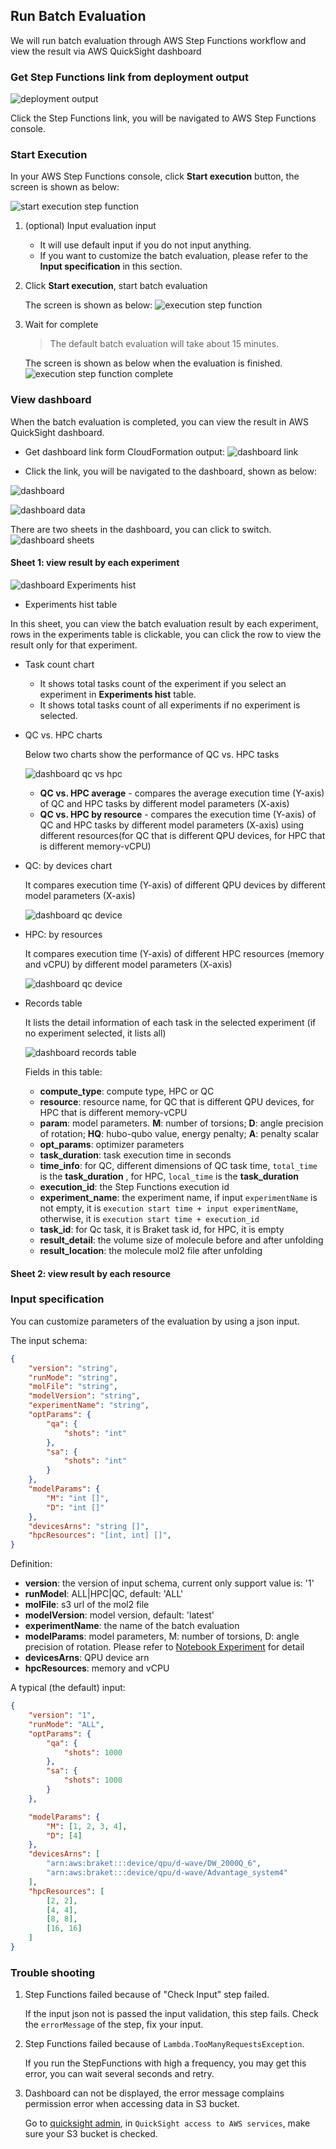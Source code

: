## Run Batch Evaluation

We will run batch evaluation through AWS Step Functions workflow and view the result via AWS QuickSight dashboard

### Get Step Functions link from deployment output

![deployment output](../../images/deploy-output-stepfunc.png)

Click the Step Functions link, you will be navigated to AWS Step Functions console.

### Start Execution

In your AWS Step Functions console, click **Start execution** button, the screen is shown as below:

![ start execution step function ](../../images/batch-start-execution.png)

1. (optional) Input evaluation input

     - It will use default input if you do not input anything.
     - If you want to customize the batch evaluation, please refer to the **Input specification** in this section.

1. Click **Start execution**, start batch evaluation
    
    The screen is shown as below:
    ![ execution step function ](../../images/batch-execution.png)

1. Wait for complete
   > The default batch evaluation will take about 15 minutes.

    The screen is shown as below when the evaluation is finished.
    ![ execution step function complete](../../images/batch-execution-complete.png)
    
### View dashboard

When the batch evaluation is completed, you can view the result in AWS QuickSight dashboard.

* Get dashboard link form CloudFormation output:
![ dashboard link](../../images/quicksight-link.png)

* Click the link, you will be navigated to the dashboard, shown as below:

![dashboard](../../images/quicksight-dashboard.png)

![dashboard data](../../images/quicksight-dashboard-table.png)

There are two sheets in the dashboard, you can click to switch.
![dashboard sheets](../../images/quicksight-sheets.png)

#### Sheet 1: view result by each experiment

![dashboard Experiments hist](../../images/quicksight-sheet1-hist.png)

* Experiments hist table

In this sheet, you can view the batch evaluation result by each experiment, rows in the experiments table is clickable, you can click the row to view the result only for that experiment.

* Task count chart
    * It shows total tasks count of the experiment if you select an experiment in **Experiments hist** table.
    * It shows total tasks count of all experiments if no experiment is selected.

* QC vs. HPC charts

    Below two charts show the performance of QC vs. HPC tasks

    ![dashboard qc vs hpc](../../images/quicksight-qc-hpc-avg.png)
    
    * **QC vs. HPC average**  - compares the average execution time (Y-axis) of QC and HPC tasks by different model parameters (X-axis)
     * **QC vs. HPC by resource**  - compares the execution time (Y-axis) of QC and HPC tasks by different model parameters (X-axis) using different resources(for QC that is different QPU devices, for HPC that is different memory-vCPU)
    
* QC: by devices chart 

    It compares execution time (Y-axis) of different QPU devices by different model parameters (X-axis)

    ![dashboard qc device](../../images/quicksight-qc-device.png)

* HPC: by resources

    It compares execution time (Y-axis) of different HPC resources (memory and vCPU) by different model parameters (X-axis)

    ![dashboard qc device](../../images/quicksight-hpc-resource.png)

* Records table
   
    It lists the detail information of each task in the selected experiment (if no experiment selected, it lists all)

    ![dashboard records table](../../images/quicksight-records-table.png)

    Fields in this table:

    * **compute_type**: compute type, HPC or QC
    * **resource**: resource name, for QC that is different QPU devices, for HPC that is different memory-vCPU
    * **param**: model parameters. **M**: number of torsions; **D**: angle precision of rotation; **HQ**: hubo-qubo value, energy penalty; **A**: penalty scalar
    * **opt_params**: optimizer parameters
    * **task_duration**: task execution time in seconds
    * **time_info**: for QC, different dimensions of QC task time, `total_time` is the **task_duration** , for HPC, `local_time` is the **task_duration**
    * **execution_id**: the Step Functions execution id
    * **experiment_name**: the experiment name, if input `experimentName` is not empty, it is `execution start time + input experimentName`, otherwise, it is `execution start time + execution_id`
    * **task_id**: for Qc task, it is Braket task id, for HPC, it is empty
    * **result_detail**: the volume size of molecule before and after unfolding
    * **result_location**: the molecule mol2 file after unfolding


#### Sheet 2: view result by each resource




### Input specification

You can customize parameters of the evaluation by using a json input.

The input schema:

```json
{
    "version": "string",
    "runMode": "string",
    "molFile": "string",
    "modelVersion": "string",
    "experimentName": "string",
    "optParams": {
        "qa": {
            "shots": "int"
        },
        "sa": {
            "shots": "int"
        }
    },
    "modelParams": {
        "M": "int []",
        "D": "int []"
    },
    "devicesArns": "string []",
    "hpcResources": "[int, int] []",
}

```

Definition:

  * **version**:  the version of input schema, current only support value is: '1'
  * **runModel**:  ALL|HPC|QC, default: 'ALL'
  * **molFile**: s3 url of the mol2 file
  * **modelVersion**: model version, default: 'latest'
  * **experimentName**: the name of the batch evaluation
  * **modelParams**: model parameters, M: number of torsions, D: angle precision of rotation. Please refer to [Notebook Experiment](./notebook-experiment.md) for detail
  * **devicesArns**: QPU device arn
  * **hpcResources**: memory and vCPU

A typical (the default) input:

```json
{
    "version": "1",
    "runMode": "ALL",
    "optParams": {
        "qa": {
            "shots": 1000
        },
        "sa": {
            "shots": 1000
        }
    },

    "modelParams": {
        "M": [1, 2, 3, 4],
        "D": [4]
    },
    "devicesArns": [
        "arn:aws:braket:::device/qpu/d-wave/DW_2000Q_6",
        "arn:aws:braket:::device/qpu/d-wave/Advantage_system4"
    ],
    "hpcResources": [
        [2, 2],
        [4, 4],
        [8, 8],
        [16, 16]
    ]
}

```

### Trouble shooting

1. Step Functions failed because of "Check Input" step failed.

    If the input json not is passed the input validation, this step fails. Check the `errorMessage` of the step, fix your input.

1. Step Functions failed because of `Lambda.TooManyRequestsException`.

    If you run the StepFunctions with high a frequency, you may get this error, you can wait several seconds and retry.

1. Dashboard can not be displayed, the error message complains permission error when accessing data in S3 bucket.

    Go to [quicksight admin](https://us-east-1.quicksight.aws.amazon.com/sn/admin#aws), in `QuickSight access to AWS services`, make sure your S3 bucket is checked.
